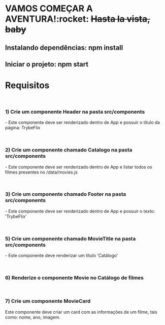 <h1>VAMOS COMEÇAR A AVENTURA!:rocket: <s>Hasta la vista, baby</s></h1>
<h2>Instalando dependências: npm install</h2>
<h2>Iniciar o projeto: npm start</h2>
<h1>Requisitos</h1>
<br>
<div>
<h3>1) Crie um componente Header na pasta src/components</h3>
<p> - Este componente deve ser renderizado dentro de App e possuir o título da página: TrybeFlix</p>
</div>
<br>
<h3>2) Crie um componente chamado Catalogo na pasta src/components</h3>
<p> - Este componente deve ser renderizado dentro de App e listar todos os filmes presentes no /data/movies.js</p>
<br>
<div>
<h3>3) Crie um componente chamado Footer na pasta src/components</h3>
<p> - Este componente deve ser renderizado dentro de App e possuir o texto: 'TrybeFlix'</p>
</div>
<br>
<div>
<h3>5) Crie um componente chamado MovieTitle na pasta src/components</h3>
<p> - Este componente deve renderizar um título 'Catálogo'</p>
</div>
<br>
<h3>6) Renderize o componente Movie no Catálogo de filmes</h3>
<br>
<div>
<h3>7) Crie um componente MovieCard</h3>
<p> Este componente deve criar um card com as informações de um filme, tais como: nome, ano, imagem.</p>
</div>